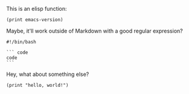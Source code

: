 This is an elisp function\:
``` emacs-lisp
(print emacs-version)
```
Maybe, it'll work outside of Markdown with a good regular expression?

``` shell
#!/bin/bash
```

    ``` code
    code
    ```
    
Hey, what about something else?

``` emacs-lisp 
(print "hello, world!")
```

